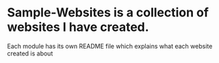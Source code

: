 # Sample-Websites is a collection of websites I have created. 

Each module has its own README file which explains what each website created is about


